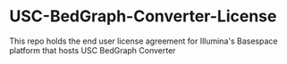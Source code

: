 # USC-BedGraph-Converter-License
This repo holds the end user license agreement for Illumina's Basespace platform that hosts USC BedGraph Converter
